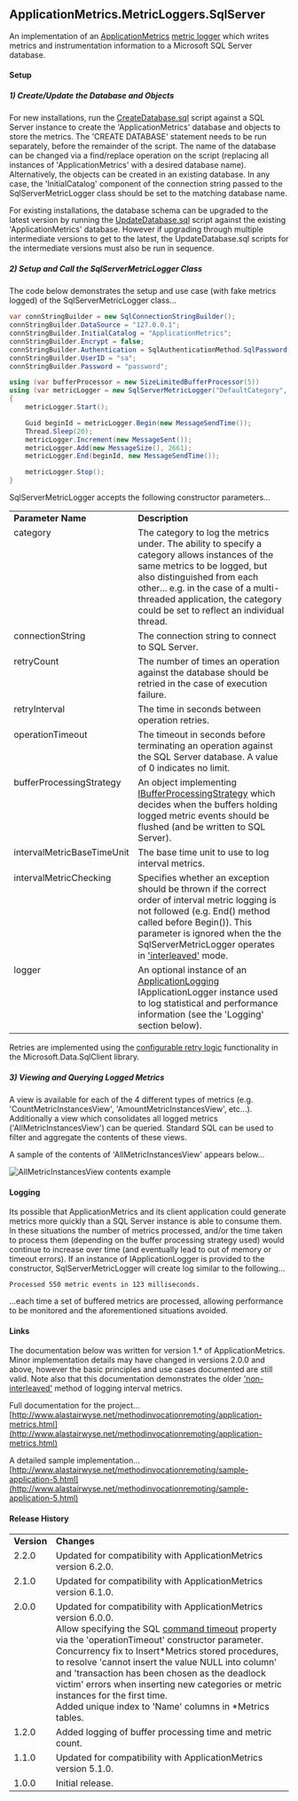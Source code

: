ApplicationMetrics.MetricLoggers.SqlServer
---
An implementation of an [ApplicationMetrics](https://github.com/alastairwyse/ApplicationMetrics) [metric logger](https://github.com/alastairwyse/ApplicationMetrics/blob/master/ApplicationMetrics/IMetricLogger.cs) which writes metrics and instrumentation information to a Microsoft SQL Server database.


#### Setup

##### 1) Create/Update the Database and Objects
For new installations, run the [CreateDatabase.sql](https://github.com/alastairwyse/ApplicationMetrics.MetricLoggers.SqlServer/blob/master/ApplicationMetrics.MetricLoggers.SqlServer/Resources/CreateDatabase.sql) script against a SQL Server instance to create the 'ApplicationMetrics' database and objects to store the metrics.  The 'CREATE DATABASE' statement needs to be run separately, before the remainder of the script.  The name of the database can be changed via a find/replace operation on the script (replacing all instances of 'ApplicationMetrics' with a desired database name).  Alternatively, the objects can be created in an existing database.  In any case, the 'InitialCatalog' component of the connection string passed to the SqlServerMetricLogger class should be set to the matching database name.  

For existing installations, the database schema can be upgraded to the latest version by running the [UpdateDatabase.sql](https://github.com/alastairwyse/ApplicationMetrics.MetricLoggers.SqlServer/blob/master/ApplicationMetrics.MetricLoggers.SqlServer/Resources/UpdateDatabase.sql) script against the existing 'ApplicationMetrics' database.  However if upgrading through multiple intermediate versions to get to the latest, the UpdateDatabase.sql scripts for the intermediate versions must also be run in sequence.

##### 2) Setup and Call the SqlServerMetricLogger Class

The code below demonstrates the setup and use case (with fake metrics logged) of the SqlServerMetricLogger class...

````C#
var connStringBuilder = new SqlConnectionStringBuilder();
connStringBuilder.DataSource = "127.0.0.1";
connStringBuilder.InitialCatalog = "ApplicationMetrics";
connStringBuilder.Encrypt = false;
connStringBuilder.Authentication = SqlAuthenticationMethod.SqlPassword;
connStringBuilder.UserID = "sa";
connStringBuilder.Password = "password";

using (var bufferProcessor = new SizeLimitedBufferProcessor(5))
using (var metricLogger = new SqlServerMetricLogger("DefaultCategory", connStringBuilder.ToString(), 20, 10, 0, bufferProcessor, IntervalMetricBaseTimeUnit.Millisecond, true))
{
    metricLogger.Start();

    Guid beginId = metricLogger.Begin(new MessageSendTime());
    Thread.Sleep(20);
    metricLogger.Increment(new MessageSent());
    metricLogger.Add(new MessageSize(), 2661);
    metricLogger.End(beginId, new MessageSendTime());

    metricLogger.Stop();
}
````

SqlServerMetricLogger accepts the following constructor parameters...

<table>
  <tr>
    <td><b>Parameter Name</b></td>
    <td><b>Description</b></td>
  </tr>
  <tr>
    <td valign="top">category</td>
    <td>
      The category to log the metrics under.  The ability to specify a category allows instances of the same metrics to be logged, but also distinguished from each other... e.g. in the case of a multi-threaded application, the category could be set to reflect an individual thread.
    </td>
  </tr>
  <tr>
    <td valign="top">connectionString</td>
    <td>
      The connection string to connect to SQL Server.
    </td>
  </tr>
  <tr>
    <td valign="top">retryCount</td>
    <td>
      The number of times an operation against the database should be retried in the case of execution failure.
    </td>
  </tr>
  <tr>
    <td valign="top">retryInterval</td>
    <td>
      The time in seconds between operation retries.
    </td>
  </tr>
  <tr>
    <td valign="top">operationTimeout</td>
    <td>
      The timeout in seconds before terminating an operation against the SQL Server database.  A value of 0 indicates no limit.
    </td>
  </tr>
  <tr>
    <td valign="top">bufferProcessingStrategy</td>
    <td>
      An object implementing <a href="https://github.com/alastairwyse/ApplicationMetrics/blob/master/ApplicationMetrics.MetricLoggers/IBufferProcessingStrategy.cs">IBufferProcessingStrategy</a> which decides when the buffers holding logged metric events should be flushed (and be written to SQL Server).
    </td>
  </tr>
  <tr>
    <td valign="top">intervalMetricBaseTimeUnit</td>
    <td>
      The base time unit to use to log interval metrics.
    </td>
  </tr>
  <tr>
    <td valign="top">intervalMetricChecking</td>
    <td>
      Specifies whether an exception should be thrown if the correct order of interval metric logging is not followed (e.g. End() method called before Begin()).  This parameter is ignored when the the SqlServerMetricLogger operates in <a href="https://github.com/alastairwyse/ApplicationMetrics#interleaved-interval-metrics">'interleaved'</a> mode.
    </td>
  </tr>
  <tr>
    <td valign="top">logger</td>
    <td>
      An optional instance of an <a href="https://github.com/alastairwyse/ApplicationLogging">ApplicationLogging</a> IApplicationLogger instance used to log statistical and performance information (see the 'Logging' section below).
    </td>
  </tr>
</table>

Retries are implemented using the [configurable retry logic](https://docs.microsoft.com/en-us/sql/connect/ado-net/configurable-retry-logic-sqlclient-introduction?view=sql-server-ver16) functionality in the Microsoft.Data.SqlClient library.

##### 3) Viewing and Querying Logged Metrics
A view is available for each of the 4 different types of metrics (e.g. 'CountMetricInstancesView', 'AmountMetricInstancesView', etc...).  Additionally a view which consolidates all logged metrics ('AllMetricInstancesView') can be queried.  Standard SQL can be used to filter and aggregate the contents of these views.

A sample of the contents of 'AllMetricInstancesView' appears below...

![AllMetricInstancesView contents example](http://alastairwyse.net/applicationmetrics/images/allmetricinstancesview-example.png)

#### Logging

Its possible that ApplicationMetrics and its client application could generate metrics more quickly than a SQL Server instance is able to consume them.  In these situations the number of metrics processed, and/or the time taken to process them (depending on the buffer processing strategy used) would continue to increase over time (and eventually lead to out of memory or timeout errors).  If an instance of IApplicationLogger is provided to the constructor, SqlServerMetricLogger will create log similar to the following...


```
Processed 550 metric events in 123 milliseconds.
```

...each time a set of buffered metrics are processed, allowing performance to be monitored and the aforementioned situations avoided.

#### Links
The documentation below was written for version 1.* of ApplicationMetrics.  Minor implementation details may have changed in versions 2.0.0 and above, however the basic principles and use cases documented are still valid.  Note also that this documentation demonstrates the older ['non-interleaved'](https://github.com/alastairwyse/ApplicationMetrics#interleaved-interval-metrics) method of logging interval metrics.

Full documentation for the project...<br />
[http://www.alastairwyse.net/methodinvocationremoting/application-metrics.html](http://www.alastairwyse.net/methodinvocationremoting/application-metrics.html)

A detailed sample implementation...<br />
[http://www.alastairwyse.net/methodinvocationremoting/sample-application-5.html](http://www.alastairwyse.net/methodinvocationremoting/sample-application-5.html)

#### Release History

<table>
  <tr>
    <td><b>Version</b></td>
    <td><b>Changes</b></td>
  </tr>
  <tr>
    <td valign="top">2.2.0</td>
    <td>
      Updated for compatibility with ApplicationMetrics version 6.2.0.
    </td>
  </tr>
  <tr>
    <td valign="top">2.1.0</td>
    <td>
      Updated for compatibility with ApplicationMetrics version 6.1.0.
    </td>
  </tr>
  <tr>
    <td valign="top">2.0.0</td>
    <td>
      Updated for compatibility with ApplicationMetrics version 6.0.0.<br />
      Allow specifying the SQL <a href="https://learn.microsoft.com/en-us/dotnet/api/system.data.sqlclient.sqlcommand.commandtimeout?redirectedfrom=MSDN&view=dotnet-plat-ext-7.0#System_Data_SqlClient_SqlCommand_CommandTimeout">command timeout</a> property via the 'operationTimeout' constructor parameter.<br />
      Concurrency fix to Insert*Metrics stored procedures, to resolve 'cannot insert the value NULL into column' and 'transaction has been chosen as the deadlock victim' errors when inserting new categories or metric instances for the first time.<br />
      Added unique index to 'Name' columns in *Metrics tables.
    </td>
  </tr>
  <tr>
    <td valign="top">1.2.0</td>
    <td>
      Added logging of buffer processing time and metric count.
    </td>
  </tr>
  <tr>
    <td valign="top">1.1.0</td>
    <td>
      Updated for compatibility with ApplicationMetrics version 5.1.0. 
    </td>
  </tr>
  <tr>
    <td valign="top">1.0.0</td>
    <td>
      Initial release.
    </td>
  </tr>
</table>